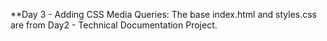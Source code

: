 **Day 3 - Adding CSS Media Queries:
The base index.html and styles.css are from Day2 - Technical Documentation Project.


